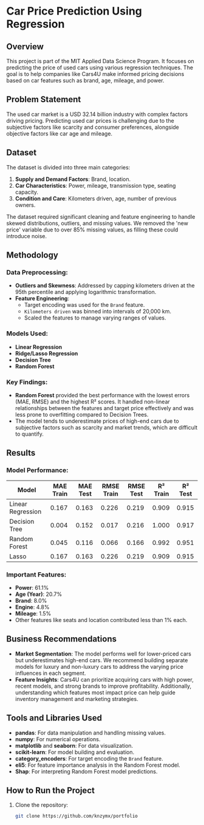 # Car Price Prediction Using Regression

## Overview
This project is part of the MIT Applied Data Science Program. It focuses on predicting the price of used cars using various regression techniques. The goal is to help companies like Cars4U make informed pricing decisions based on car features such as brand, age, mileage, and power.

## Problem Statement
The used car market is a USD 32.14 billion industry with complex factors driving pricing. Predicting used car prices is challenging due to the subjective factors like scarcity and consumer preferences, alongside objective factors like car age and mileage.

## Dataset
The dataset is divided into three main categories:
1. **Supply and Demand Factors**: Brand, location.
2. **Car Characteristics**: Power, mileage, transmission type, seating capacity.
3. **Condition and Care**: Kilometers driven, age, number of previous owners.

The dataset required significant cleaning and feature engineering to handle skewed distributions, outliers, and missing values. We removed the 'new price' variable due to over 85% missing values, as filling these could introduce noise.

## Methodology
### Data Preprocessing:
- **Outliers and Skewness**: Addressed by capping kilometers driven at the 95th percentile and applying logarithmic transformation.
- **Feature Engineering**: 
   - Target encoding was used for the `Brand` feature.
   - `Kilometers driven` was binned into intervals of 20,000 km.
   - Scaled the features to manage varying ranges of values.

### Models Used:
- **Linear Regression**
- **Ridge/Lasso Regression**
- **Decision Tree**
- **Random Forest**

### Key Findings:
- **Random Forest** provided the best performance with the lowest errors (MAE, RMSE) and the highest R² scores. It handled non-linear relationships between the features and target price effectively and was less prone to overfitting compared to Decision Trees.
- The model tends to underestimate prices of high-end cars due to subjective factors such as scarcity and market trends, which are difficult to quantify.

## Results
### Model Performance:
| Model               | MAE Train | MAE Test | RMSE Train | RMSE Test | R² Train | R² Test |
|---------------------|-----------|----------|------------|-----------|----------|---------|
| Linear Regression    | 0.167     | 0.163    | 0.226      | 0.219     | 0.909    | 0.915   |
| Decision Tree        | 0.004     | 0.152    | 0.017      | 0.216     | 1.000    | 0.917   |
| Random Forest        | 0.045     | 0.116    | 0.066      | 0.166     | 0.992    | 0.951   |
| Lasso                | 0.167     | 0.163    | 0.226      | 0.219     | 0.909    | 0.915   |

### Important Features:
- **Power**: 61.1%
- **Age (Year)**: 20.7%
- **Brand**: 8.0%
- **Engine**: 4.8%
- **Mileage**: 1.5%
- Other features like seats and location contributed less than 1% each.

## Business Recommendations
- **Market Segmentation**: The model performs well for lower-priced cars but underestimates high-end cars. We recommend building separate models for luxury and non-luxury cars to address the varying price influences in each segment.
- **Feature Insights**: Cars4U can prioritize acquiring cars with high power, recent models, and strong brands to improve profitability. Additionally, understanding which features most impact price can help guide inventory management and marketing strategies.

## Tools and Libraries Used
- **pandas**: For data manipulation and handling missing values.
- **numpy**: For numerical operations.
- **matplotlib** and **seaborn**: For data visualization.
- **scikit-learn**: For model building and evaluation.
- **category_encoders**: For target encoding the `Brand` feature.
- **eli5**: For feature importance analysis in the Random Forest model.
- **Shap**: For interpreting Random Forest model predictions.

## How to Run the Project
1. Clone the repository:
   ```bash
   git clone https://github.com/knzymx/portfolio